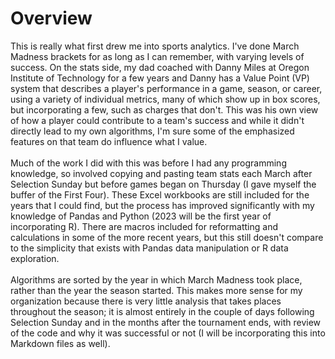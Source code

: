 # Overview
This is really what first drew me into sports analytics. I've done March Madness brackets for as long as I can remember, with varying levels of success. On the stats side, my dad coached with Danny Miles at Oregon Institute of Technology for a few years and Danny has a Value Point (VP) system that describes a player's performance in a game, season, or career, using a variety of individual metrics, many of which show up in box scores, but incorporating a few, such as charges that don't. This was his own view of how a player could contribute to a team's success and while it didn't directly lead to my own algorithms, I'm sure some of the emphasized features on that team do influence what I value.<br /><br />
Much of the work I did with this was before I had any programming knowledge, so involved copying and pasting team stats each March after Selection Sunday but before games began on Thursday (I gave myself the buffer of the First Four). These Excel workbooks are still included for the years that I could find, but the process has improved significantly with my knowledge of Pandas and Python (2023 will be the first year of incorporating R). There are macros included for reformatting and calculations in some of the more recent years, but this still doesn't compare to the simplicity that exists with Pandas data manipulation or R data exploration.<br /><br />
Algorithms are sorted by the year in which March Madness took place, rather than the year the season started. This makes more sense for my organization because there is very little analysis that takes places throughout the season; it is almost entirely in the couple of days following Selection Sunday and in the months after the tournament ends, with review of the code and why it was successful or not (I will be incorporating this into Markdown files as well).